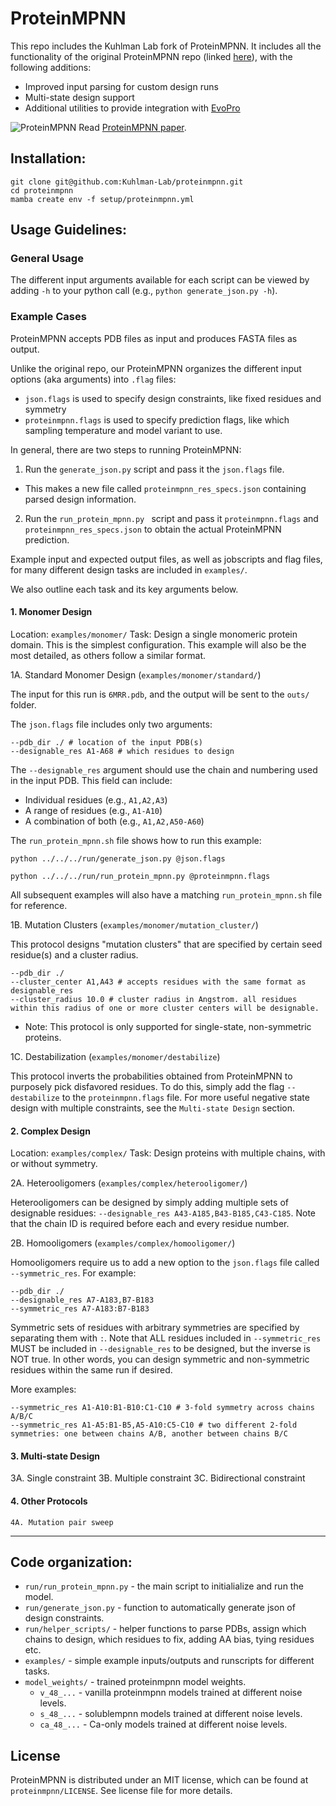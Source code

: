 # ProteinMPNN

This repo includes the Kuhlman Lab fork of ProteinMPNN. It includes all the functionality of the original ProteinMPNN repo (linked [here](https://github.com/dauparas/ProteinMPNN)), with the following additions:
- Improved input parsing for custom design runs
- Multi-state design support
- Additional utilities to provide integration with [EvoPro](https://github.com/Kuhlman-Lab/evopro)

![ProteinMPNN](https://docs.google.com/drawings/d/e/2PACX-1vTtnMBDOq8TpHIctUfGN8Vl32x5ISNcPKlxjcQJF2q70PlaH2uFlj2Ac4s3khnZqG1YxppdMr0iTyk-/pub?w=889&h=358)
Read [ProteinMPNN paper](https://www.biorxiv.org/content/10.1101/2022.06.03.494563v1).

## Installation:

```
git clone git@github.com:Kuhlman-Lab/proteinmpnn.git
cd proteinmpnn
mamba create env -f setup/proteinmpnn.yml
```

## Usage Guidelines:

### General Usage

The different input arguments available for each script can be viewed by adding `-h` to your python call (e.g., `python generate_json.py -h`).

### Example Cases

ProteinMPNN accepts PDB files as input and produces FASTA files as output.

Unlike the original repo, our ProteinMPNN organizes the different input options (aka arguments) into `.flag` files:
- `json.flags` is used to specify design constraints, like fixed residues and symmetry
- `proteinmpnn.flags` is used to specify prediction flags, like which sampling temperature and model variant to use.

In general, there are two steps to running ProteinMPNN:
1. Run the `generate_json.py` script and pass it the `json.flags` file.
- This makes a new file called `proteinmpnn_res_specs.json` containing parsed design information.
2. Run the `run_protein_mpnn.py ` script and pass it `proteinmpnn.flags` and `proteinmpnn_res_specs.json` to obtain the actual ProteinMPNN prediction.

Example input and expected output files, as well as jobscripts and flag files, for many different design tasks are included in `examples/`.

We also outline each task and its key arguments below.

#### 1. Monomer Design
Location: `examples/monomer/`
Task: Design a single monomeric protein domain. This is the simplest configuration. This example will also be the most detailed, as others follow a similar format.

1A. Standard Monomer Design (`examples/monomer/standard/`)

The input for this run is `6MRR.pdb`, and the output will be sent to the `outs/` folder.

The `json.flags` file includes only two arguments:
```
--pdb_dir ./ # location of the input PDB(s)
--designable_res A1-A68 # which residues to design
```
The `--designable_res` argument should use the chain and numbering used in the input PDB. This field can include:
- Individual residues (e.g., `A1,A2,A3`)
- A range of residues (e.g., `A1-A10`)
- A combination of both (e.g., `A1,A2,A50-A60`)

The `run_protein_mpnn.sh` file shows how to run this example:
```
python ../../../run/generate_json.py @json.flags

python ../../../run/run_protein_mpnn.py @proteinmpnn.flags
```
All subsequent examples will also have a matching `run_protein_mpnn.sh` file for reference.

1B. Mutation Clusters (`examples/monomer/mutation_cluster/`)

This protocol designs "mutation clusters" that are specified by certain seed residue(s) and a cluster radius.
```
--pdb_dir ./
--cluster_center A1,A43 # accepts residues with the same format as designable_res
--cluster_radius 10.0 # cluster radius in Angstrom. all residues within this radius of one or more cluster centers will be designable.
```
- Note: This protocol is only supported for single-state, non-symmetric proteins.

1C. Destabilization (`examples/monomer/destabilize`)

This protocol inverts the probabilities obtained from ProteinMPNN to purposely pick disfavored residues. To do this, simply add the flag `--destabilize` to the `proteinmpnn.flags` file. For more useful negative state design with multiple constraints, see the `Multi-state Design` section.

#### 2. Complex Design
Location: `examples/complex/`
Task: Design proteins with multiple chains, with or without symmetry.

2A. Heterooligomers (`examples/complex/heterooligomer/`)

Heterooligomers can be designed by simply adding multiple sets of designable residues:
`--designable_res A43-A185,B43-B185,C43-C185`. Note that the chain ID is required before each and every residue number.

2B. Homooligomers (`examples/complex/homooligomer/`)

Homooligomers require us to add a new option to the `json.flags` file called `--symmetric_res`. For example:
```
--pdb_dir ./
--designable_res A7-A183,B7-B183
--symmetric_res A7-A183:B7-B183
```
Symmetric sets of residues with arbitrary symmetries are specified by separating them with `:`. Note that ALL residues included in `--symmetric_res` MUST be included in `--designable_res` to be designed, but the inverse is NOT true. In other words, you can design symmetric and non-symmetric residues within the same run if desired.

More examples:
```
--symmetric_res A1-A10:B1-B10:C1-C10 # 3-fold symmetry across chains A/B/C
--symmetric_res A1-A5:B1-B5,A5-A10:C5-C10 # two different 2-fold symmetries: one between chains A/B, another between chains B/C
```

#### 3. Multi-state Design
3A. Single constraint
3B. Multiple constraint
3C. Bidirectional constraint

#### 4. Other Protocols
    4A. Mutation pair sweep


-----------------------------------------------------------------------------------------------------

## Code organization:
* `run/run_protein_mpnn.py` - the main script to initialialize and run the model.
* `run/generate_json.py` - function to automatically generate json of design constraints.
* `run/helper_scripts/` - helper functions to parse PDBs, assign which chains to design, which residues to fix, adding AA bias, tying residues etc.
* `examples/` - simple example inputs/outputs and runscripts for different tasks.
* `model_weights/` - trained proteinmpnn model weights.
    * `v_48_...` - vanilla proteinmpnn models trained at different noise levels.
    * `s_48_...` - solublempnn models trained at different noise levels.
    * `ca_48_...` - Ca-only models trained at different noise levels.


## License

ProteinMPNN is distributed under an MIT license, which can be found at `proteinmpnn/LICENSE`. See license file for more details.